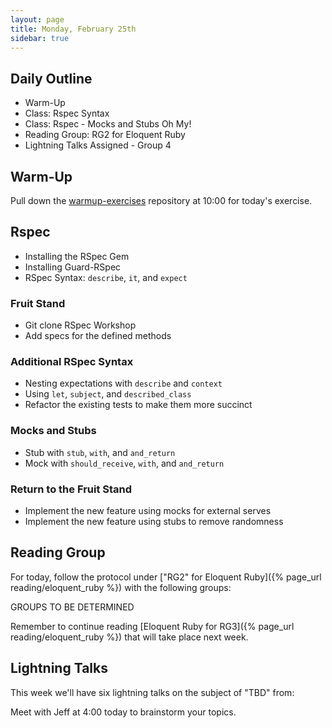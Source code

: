 ```yaml
---
layout: page
title: Monday, February 25th
sidebar: true
---
```


## Daily Outline

* Warm-Up
* Class: Rspec Syntax
* Class: Rspec - Mocks and Stubs Oh My!
* Reading Group: RG2 for Eloquent Ruby
* Lightning Talks Assigned - Group 4

## Warm-Up

Pull down the [warmup-exercises](https://github.com/JumpstartLab/warmup-exercises) repository at 10:00 for today's exercise.

## Rspec

* Installing the RSpec Gem
* Installing Guard-RSpec
* RSpec Syntax: `describe`, `it`, and `expect`

### Fruit Stand

* Git clone RSpec Workshop
* Add specs for the defined methods

### Additional RSpec Syntax

* Nesting expectations with `describe` and `context`
* Using `let`, `subject`, and `described_class`
* Refactor the existing tests to make them more succinct

### Mocks and Stubs

* Stub with `stub`, `with`, and `and_return`
* Mock with `should_receive`, `with`, and `and_return`

### Return to the Fruit Stand

* Implement the new feature using mocks for external serves
* Implement the new feature using stubs to remove randomness

## Reading Group

For today, follow the protocol under ["RG2" for Eloquent Ruby]({% page_url reading/eloquent_ruby %}) with the following groups:

GROUPS TO BE DETERMINED

Remember to continue reading [Eloquent Ruby for RG3]({% page_url reading/eloquent_ruby %}) that will take place next week.

## Lightning Talks

This week we'll have six lightning talks on the subject of "TBD" from:

Meet with Jeff at 4:00 today to brainstorm your topics.
